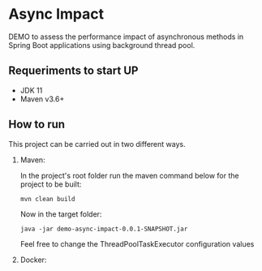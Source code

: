 # Async Impact
DEMO to assess the performance impact of asynchronous methods in Spring Boot applications using background thread pool.

## Requeriments to start UP

- JDK 11
- Maven v3.6+

## How to run

This project can be carried out in two different ways.

1. Maven:

   In the project's root folder run the maven command below for the project to be built:
    ```
    mvn clean build
    ```
   Now in the target folder:
   ```
   java -jar demo-async-impact-0.0.1-SNAPSHOT.jar
    ```
   Feel free to change the ThreadPoolTaskExecutor configuration values


2. Docker: